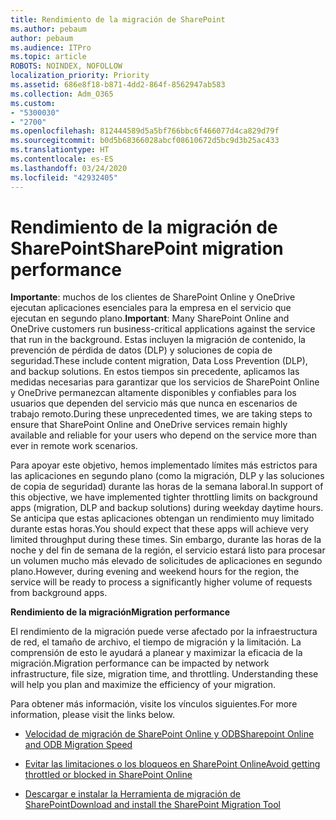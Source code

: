 ```yaml
---
title: Rendimiento de la migración de SharePoint
ms.author: pebaum
author: pebaum
ms.audience: ITPro
ms.topic: article
ROBOTS: NOINDEX, NOFOLLOW
localization_priority: Priority
ms.assetid: 686e8f18-b871-4dd2-864f-8562947ab583
ms.collection: Adm_O365
ms.custom:
- "5300030"
- "2700"
ms.openlocfilehash: 812444589d5a5bf766bbc6f466077d4ca829d79f
ms.sourcegitcommit: b0d5b68366028abcf08610672d5bc9d3b25ac433
ms.translationtype: HT
ms.contentlocale: es-ES
ms.lasthandoff: 03/24/2020
ms.locfileid: "42932405"
---
```

# <a name="sharepoint-migration-performance"></a><span data-ttu-id="928de-102">Rendimiento de la migración de SharePoint</span><span class="sxs-lookup"><span data-stu-id="928de-102">SharePoint migration performance</span></span>

<span data-ttu-id="928de-103">**Importante**: muchos de los clientes de SharePoint Online y OneDrive ejecutan aplicaciones esenciales para la empresa en el servicio que ejecutan en segundo plano.</span><span class="sxs-lookup"><span data-stu-id="928de-103">**Important**: Many SharePoint Online and OneDrive customers run business-critical applications against the service that run in the background.</span></span> <span data-ttu-id="928de-104">Estas incluyen la migración de contenido, la prevención de pérdida de datos (DLP) y soluciones de copia de seguridad.</span><span class="sxs-lookup"><span data-stu-id="928de-104">These include content migration, Data Loss Prevention (DLP), and backup solutions.</span></span> <span data-ttu-id="928de-105">En estos tiempos sin precedente, aplicamos las medidas necesarias para garantizar que los servicios de SharePoint Online y OneDrive permanezcan altamente disponibles y confiables para los usuarios que dependen del servicio más que nunca en escenarios de trabajo remoto.</span><span class="sxs-lookup"><span data-stu-id="928de-105">During these unprecedented times, we are taking steps to ensure that SharePoint Online and OneDrive services remain highly available and reliable for your users who depend on the service more than ever in remote work scenarios.</span></span>

<span data-ttu-id="928de-106">Para apoyar este objetivo, hemos implementado límites más estrictos para las aplicaciones en segundo plano (como la migración, DLP y las soluciones de copia de seguridad) durante las horas de la semana laboral.</span><span class="sxs-lookup"><span data-stu-id="928de-106">In support of this objective, we have implemented tighter throttling limits on background apps (migration, DLP and backup solutions) during weekday daytime hours.</span></span> <span data-ttu-id="928de-107">Se anticipa que estas aplicaciones obtengan un rendimiento muy limitado durante estas horas.</span><span class="sxs-lookup"><span data-stu-id="928de-107">You should expect that these apps will achieve very limited throughput during these times.</span></span> <span data-ttu-id="928de-108">Sin embargo, durante las horas de la noche y del fin de semana de la región, el servicio estará listo para procesar un volumen mucho más elevado de solicitudes de aplicaciones en segundo plano.</span><span class="sxs-lookup"><span data-stu-id="928de-108">However, during evening and weekend hours for the region, the service will be ready to process a significantly higher volume of requests from background apps.</span></span>

<span data-ttu-id="928de-109">**Rendimiento de la migración**</span><span class="sxs-lookup"><span data-stu-id="928de-109">**Migration performance**</span></span>

<span data-ttu-id="928de-p103">El rendimiento de la migración puede verse afectado por la infraestructura de red, el tamaño de archivo, el tiempo de migración y la limitación. La comprensión de esto le ayudará a planear y maximizar la eficacia de la migración.</span><span class="sxs-lookup"><span data-stu-id="928de-p103">Migration performance can be impacted by network infrastructure, file size, migration time, and throttling. Understanding these will help you plan and maximize the efficiency of your migration.</span></span>

<span data-ttu-id="928de-112">Para obtener más información, visite los vínculos siguientes.</span><span class="sxs-lookup"><span data-stu-id="928de-112">For more information, please visit the links below.</span></span>

- [<span data-ttu-id="928de-113">Velocidad de migración de SharePoint Online y ODB</span><span class="sxs-lookup"><span data-stu-id="928de-113">Sharepoint Online and ODB Migration Speed</span></span>](https://docs.microsoft.com/sharepointmigration/sharepoint-online-and-onedrive-migration-speed)

- [<span data-ttu-id="928de-114">Evitar las limitaciones o los bloqueos en SharePoint Online</span><span class="sxs-lookup"><span data-stu-id="928de-114">Avoid getting throttled or blocked in SharePoint Online</span></span>](https://docs.microsoft.com/sharepoint/dev/general-development/how-to-avoid-getting-throttled-or-blocked-in-sharepoint-online)

- [<span data-ttu-id="928de-115">Descargar e instalar la Herramienta de migración de SharePoint</span><span class="sxs-lookup"><span data-stu-id="928de-115">Download and install the SharePoint Migration Tool</span></span>](https://docs.microsoft.com/sharepointmigration/introducing-the-sharepoint-migration-tool)

